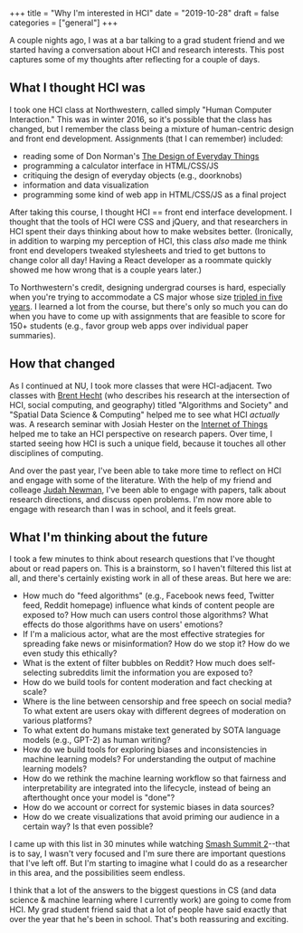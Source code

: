 +++
title = "Why I'm interested in HCI"
date = "2019-10-28"
draft = false
categories = ["general"]
+++

A couple nights ago, I was at a bar talking to a grad student friend and we started having a conversation about HCI and research interests. This post captures some of my thoughts after reflecting for a couple of days.

<!--more-->

## What I thought HCI was
I took one HCI class at Northwestern, called simply "Human Computer Interaction." This was in winter 2016, so it's possible that the class has changed, but I remember the class being a mixture of human-centric design and front end development. Assignments (that I can remember) included:

 * reading some of Don Norman's [The Design of Everyday Things](https://en.wikipedia.org/wiki/The_Design_of_Everyday_Things)
 * programming a calculator interface in HTML/CSS/JS
 * critiquing the design of everyday objects (e.g., doorknobs)
 * information and data visualization
 * programming some kind of web app in HTML/CSS/JS as a final project

After taking this course, I thought HCI == front end interface development. I thought that the tools of HCI were CSS and jQuery, and that researchers in HCI spent their days thinking about how to make websites better. (Ironically, in addition to warping my perception of HCI, this class *also* made me think front end developers tweaked stylesheets and tried to get buttons to change color all day! Having a React developer as a roommate quickly showed me how wrong that is a couple years later.)

To Northwestern's credit, designing undergrad courses is hard, especially when you're trying to accommodate a CS major whose size [tripled in five years](https://news.northwestern.edu/stories/2016/06/major-expansion-in-computer-science). I learned a lot from the course, but there's only so much you can do when you have to come up with assignments that are feasible to score for 150+ students (e.g., favor group web apps over individual paper summaries).


## How that changed
As I continued at NU, I took more classes that were HCI-adjacent. Two classes with [Brent Hecht](http://www.brenthecht.com) (who describes his research at the intersection of HCI, social computing, and geography) titled "Algorithms and Society" and "Spatial Data Science & Computing" helped me to see what HCI *actually* was. A research seminar with Josiah Hester on the [Internet of Things](https://www.mccormick.northwestern.edu/electrical-computer/courses/descriptions/395-495-42.html) helped me to take an HCI perspective on research papers. Over time, I started seeing how HCI is such a unique field, because it touches all other disciplines of computing.

And over the past year, I've been able to take more time to reflect on HCI and engage with some of the literature. With the help of my friend and colleage [Judah Newman](https://judahgnewman.com/), I've been able to engage with papers, talk about research directions, and discuss open problems. I'm now more able to engage with research than I was in school, and it feels great.


## What I'm thinking about the future
I took a few minutes to think about research questions that I've thought about or read papers on. This is a brainstorm, so I haven't filtered this list at all, and there's certainly existing work in all of these areas. But here we are:

 * How much do "feed algorithms" (e.g., Facebook news feed, Twitter feed, Reddit homepage) influence what kinds of content people are exposed to? How much can users control those algorithms? What effects do those algorithms have on users' emotions?
 * If I'm a malicious actor, what are the most effective strategies for spreading fake news or misinformation? How do we stop it? How do we even study this ethically?
 * What is the extent of filter bubbles on Reddit? How much does self-selecting subreddits limit the information you are exposed to?
 * How do we build tools for content moderation and fact checking at scale?
 * Where is the line between censorship and free speech on social media? To what extent are users okay with different degrees of moderation on various platforms?
 * To what extent do humans mistake text generated by SOTA language models (e.g., GPT-2) as human writing?
 * How do we build tools for exploring biases and inconsistencies in machine learning models? For understanding the output of machine learning models?
 * How do we rethink the machine learning workflow so that fairness and interpretability are integrated into the lifecycle, instead of being an afterthought once your model is "done"?
 * How do we account or correct for systemic biases in data sources?
 * How do we create visualizations that avoid priming our audience in a certain way? Is that even possible?

I came up with this list in 30 minutes while watching [Smash Summit 2](https://smash.gg/tournament/smash-ultimate-summit-2/events)--that is to say, I wasn't very focused and I'm sure there are important questions that I've left off. But I'm starting to imagine what I could do as a researcher in this area, and the possibilities seem endless.

I think that a lot of the answers to the biggest questions in CS (and data science & machine learning where I currently work) are going to come from HCI. My grad student friend said that a lot of people have said exactly that over the year that he's been in school. That's both reassuring and exciting.
